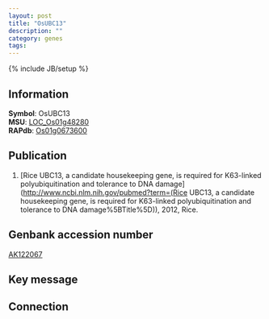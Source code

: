 ```yaml
---
layout: post
title: "OsUBC13"
description: ""
category: genes
tags: 
---
```

{% include JB/setup %}

## Information
__Symbol__: OsUBC13  
__MSU__: [LOC_Os01g48280](http://rice.plantbiology.msu.edu/cgi-bin/ORF_infopage.cgi?orf=LOC_Os01g48280)  
__RAPdb__: [Os01g0673600](http://rapdb.dna.affrc.go.jp/viewer/gbrowse_details/irgsp1?name=Os01g0673600)  

## Publication
1. [Rice UBC13, a candidate housekeeping gene, is required for K63-linked polyubiquitination and tolerance to DNA damage](http://www.ncbi.nlm.nih.gov/pubmed?term=(Rice UBC13, a candidate housekeeping gene, is required for K63-linked polyubiquitination and tolerance to DNA damage%5BTitle%5D)), 2012, Rice.

## Genbank accession number
[AK122067](http://www.ncbi.nlm.nih.gov/nuccore/AK122067)

## Key message

## Connection


